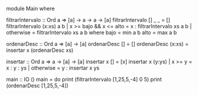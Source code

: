 module Main where

filtrarIntervalo :: Ord a => [a] -> a -> a -> [a]
filtrarIntervalo [] _ _ = []
filtrarIntervalo (x:xs) a b
  | x >= bajo && x <= alto = x : filtrarIntervalo xs a b
  | otherwise              = filtrarIntervalo xs a b
  where
    bajo = min a b
    alto = max a b

ordenarDesc :: Ord a => [a] -> [a]
ordenarDesc [] = []
ordenarDesc (x:xs) = insertar x (ordenarDesc xs)

insertar :: Ord a => a -> [a] -> [a]
insertar x [] = [x]
insertar x (y:ys)
  | x >= y    = x : y : ys
  | otherwise = y : insertar x ys

main :: IO ()
main = do
  print (filtrarIntervalo [1,25,5,-4] 0 5)
  print (ordenarDesc [1,25,5,-4])
